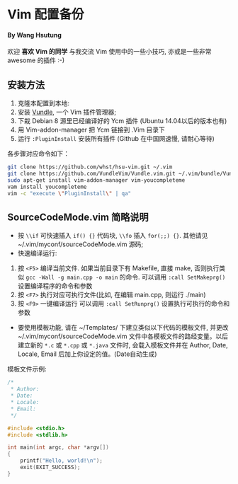 # Vim 配置备份

#### By Wang Hsutung

欢迎 __喜欢 Vim 的同学__ 与我交流 Vim 使用中的一些小技巧, 亦或是一些非常 awesome 的插件 :-)  

## 安装方法
1. 克隆本配置到本地:
2. 安装 [Vundle](https://github.com/VundleVim/Vundle.vim), 一个 Vim 插件管理器;
3. 下栽 Debian 8 源里已经编译好的 Ycm 插件 (Ubuntu 14.04以后的版本也有)
4. 用 Vim-addon-manager 把 Ycm 链接到 .Vim 目录下
5. 运行 `:PluginInstall` 安装所有插件 (Github 在中国网速慢, 请耐心等待)

各步骤对应命令如下：
```bash
git clone https://github.com/whst/hsu-vim.git ~/.vim
git clone https://github.com/VundleVim/Vundle.vim.git ~/.vim/bundle/Vundle.vim
sudo apt-get install vim-addon-manager vim-youcompleteme
vam install youcompleteme
vim -c "execute \"PluginInstall\" | qa"
```

## **SourceCodeMode.vim** 简略说明


* 按 `\\if` 可快速插入 `if() {}` 代码块, `\\fo` 插入 `for(;;) {}`. 其他请见 ~/.vim/myconf/sourceCodeMode.vim 源码;
* 快速编译运行:
 1. 按 `<F5>` 编译当前文件. 如果当前目录下有 Makefile, 直接 make, 否则执行类似 `gcc -Wall -g main.cpp -o main` 的命令.
 可以调用 `:call SetMakeprg()` 设置编译程序的命令和参数
 2. 按 `<F7>` 执行对应可执行文件(比如, 在编辑 main.cpp, 则运行 ./main)
 3. 按 `<F9>` 一键编译运行
 可以调用 `:call SetRunprg()` 设置执行可执行的命令和参数
* 要使用模板功能, 请在 ~/Templates/ 下建立类似以下代码的模板文件, 并更改 ~/.vim/myconf/sourceCodeMode.vim 文件中各模板文件的路经变量。以后建立新的 `*.c` 或 `*.cpp` 或 `*.java` 文件时, 会载入模板文件并在 Author, Date, Locale, Email 后加上你设定的值。(Date自动生成)

模板文件示例:
```C
/*
 * Author:
 * Date:
 * Locale:
 * Email:
 */

#include <stdio.h>
#include <stdlib.h>

int main(int argc, char *argv[])
{
    printf("Hello, world!\n");
    exit(EXIT_SUCCESS);
}
```

